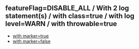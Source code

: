 ## featureFlag=DISABLE_ALL / With 2 log statement(s) / with class=true / with log level=WARN / with throwable=true

* [with marker=true](marker-true/index.md)
* [with marker=false](marker-false/index.md)


